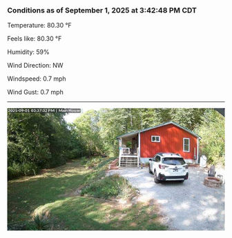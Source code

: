 ### Conditions as of September 1, 2025 at 3:42:48 PM CDT 

Temperature: 80.30 &deg;F

Feels like: 80.30 &deg;F

Humidity: 59%

Wind Direction: NW

Windspeed: 0.7 mph

Wind Gust: 0.7 mph

---

<img src="./images/latest.jpeg"/>

